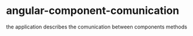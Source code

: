 # angular-component-comunication
the application describes the comunication between components methods
